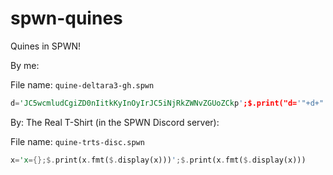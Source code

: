 # spwn-quines
Quines in SPWN!

By me:

File name: `quine-deltara3-gh.spwn`
```rust
d='JC5wcmludCgiZD0nIitkKyInOyIrJC5iNjRkZWNvZGUoZCkp';$.print("d='"+d+"';"+$.b64decode(d))
```
By: The Real T-Shirt (in the SPWN Discord server):

File name: `quine-trts-disc.spwn`
```rust
x='x={};$.print(x.fmt($.display(x)))';$.print(x.fmt($.display(x)))
```
